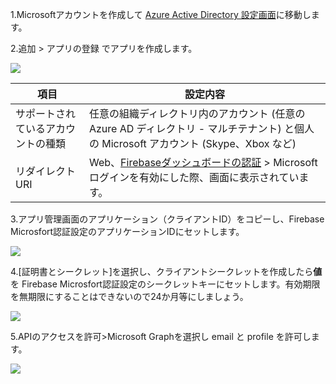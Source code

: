 1.Microsoftアカウントを作成して [Azure Active Directory 設定画面](https://portal.azure.com/#blade/Microsoft_AAD_IAM/ActiveDirectoryMenuBlade/Overview)に移動します。

2.追加 > アプリの登録 でアプリを作成します。

![](/images/docs/2022-03-11-02-04-12.png)

| 項目                               | 設定内容                                                                                                                                                                          |
| ---------------------------------- | --------------------------------------------------------------------------------------------------------------------------------------------------------------------------------- |
| サポートされているアカウントの種類 | 任意の組織ディレクトリ内のアカウント (任意の Azure AD ディレクトリ - マルチテナント) と個人の Microsoft アカウント (Skype、Xbox など)                                             |
| リダイレクト URI                   | Web、[Firebaseダッシュボードの認証](https://console.firebase.google.com/u/0/project/_/authentication/providers?hl=ja) > Microsoftログインを有効にした際、画面に表示されています。 |

3.アプリ管理画面のアプリケーション（クライアントID）をコピーし、Firebase Microsfort認証設定のアプリケーションIDにセットします。

![](/images/docs/2022-03-11-01-54-30.png)


4.[証明書とシークレット]を選択し、クライアントシークレットを作成したら**値**を Firebase Microsfort認証設定のシークレットキーにセットします。有効期限を無期限にすることはできないので24か月等にしましょう。

![](/images/docs/2022-03-11-02-00-50.png)

5.APIのアクセスを許可>Microsoft Graphを選択し email と profile を許可します。

![](/images/docs/2022-03-11-02-01-22.png)